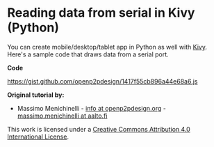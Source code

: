 # Reading data from serial in Kivy (Python)

You can create mobile/desktop/tablet app in Python as well with [Kivy](http://kivy.org/#home). Here's a sample code that draws data from a serial port.

**Code**

https://gist.github.com/openp2pdesign/1417f55cb896a44e68a6.js



**Original tutorial by:**

* Massimo Menichinelli - [info at openp2pdesign.org](mailto:info@openp2pdesign.org) - [massimo.menichinelli at aalto.fi](mailto:massimo.menichinelli@aalto.fi)


This work is licensed under a [Creative Commons Attribution 4.0 International License](http://creativecommons.org/licenses/by/4.0/).
